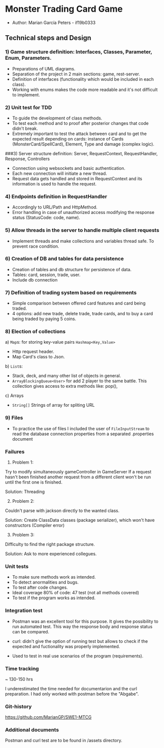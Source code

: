 # Monster Trading Card Game

- Author: Marian García Peters - if19b0333

## Technical steps and Design

### 1) Game structure definition: Interfaces, Classes, Parameter, Enum, Parameters.

- Preparations of UML diagrams.
- Separation of the project in 2 main sections: game, rest-server.
- Definition of interfaces (functionality which would be included in each class).
- Working with enums makes the code more readable and it's not difficult to implement.

### 2) Unit test for TDD

- To guide the development of class methods.
- To test each method and to proof after posterior changes that code didn't break.
- Extremely important to test the attack between card and to get the expected result
depending on cards: instance of Cards (MonsterCard/SpellCard), Element, Type and damage (complex logic).

###3) Server structure definition: Server, RequestContext, RequestHandler, Response, Controllers

- Connection using websockets and basic authentication.
- Each new connection will initiate a new thread.
- Request data gets handled and stored in RequestContext and its information is used to handle the request.

### 4) Endpoints definition in RequestHandler

- Accordingly to URL/Path and HttpMethod.
- Error handling in case of unauthorized access modifying the response status (StatusCode: code, name).

### 5) Allow threads in the server to handle multiple client requests

- Implement threads and make collections and variables thread safe. To prevent race condition.

### 6) Creation of DB and tables for data persistence

- Creation of tables and db structure for persistence of data.
- Tables: card, session, trade, user.
- Include db connection 

### 7) Definition of trading system based on requirements

- Simple comparison between offered card features and card being traded.
- 4 options: add new trade, delete trade, trade cards, and to buy a card being traded by paying 5 coins.

### 8) Election of collections

a) `Map`s: for storing key-value pairs `Hashmap<Key,Value>`
    
- Http request header.
- Map Card's class to Json.

b) `List`s:

- Stack, deck, and many other list of objects in general.
- `ArrayBlockingQueue<User>` for add 2 player to the same battle.
This collection gives access to extra methods like: pop(), 

c) Arrays

- `String[]` Strings of array for spliting URL

### 9) Files

- To practice the use of files I included the user of ` FileInputStream ` to read
the database connection properties from a separated .properties document

### Failures
1) Problem 1:
   
Try to modify simultaneously gameController in GameServer
If a request hasn't been finished another request from a different client won't be run until the first one is finished.

Solution: Threading

2) Problem 2:
   
Couldn't parse with jackson directly to the wanted class.

Solution: Create ClassData classes (package serializer), which won't have constructors (Compiler error) 

3) Problem 3:

Difficulty to find the right package structure. 

Solution: Ask to more experienced collegues.


### Unit tests 

- To make sure methods work as intended.
- To detect anormalities and bugs.
- To test after code changes.
- Ideal coverage 80% of code: 47 test (not all methods covered)
- To test if the program works as intended.

### Integration test

- Postman was an excellent tool for this purpose. It gives the possibility to 
run automated test. This way the response body and response status can be compared.

- curl: didn't give the option of running test but allows to check if the expected 
and fuctionality was properly implemented. 
  
- Used to test in real use scenarios of the program (requirements).

### Time tracking

~ 130-150 hrs

I underestimated the time needed for documentarion and the curl preparation. I had only
worked with postman before the "Abgabe".

### Git-history

https://github.com/MarianGP/SWE1-MTCG

### Additional documents

Postman and curl test are to be found in /assets directory.




